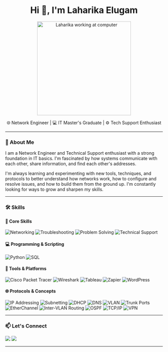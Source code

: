 
<h1 align="center">Hi 👋, I'm Laharika Elugam</h1>

<p align="center">
  <img src="https://thumbs.dreamstime.com/b/female-office-worker-black-dress-sitting-working-front-computer-cartoon-cute-cartoon-d-illustration-female-office-worker-357284470.jpg" 
       alt="Laharika working at computer" width="300" />
</p>

<p align="center">
  🌐 Network Engineer | 💻 IT Master's Graduate | ⚙️ Tech Support Enthusiast
</p>




---

### 🚀 About Me

I am a Network Engineer and Technical Support enthusiast with a strong foundation in IT basics. I'm fascinated by how systems communicate with each other, share information, and find each other's addresses.

I'm always learning and experimenting with new tools, techniques, and protocols to better understand how networks work, how to configure and resolve issues, and how to build them from the ground up. I'm constantly looking for ways to grow and sharpen my skills.

---

### 🛠️ Skills

#### 🧠 Core Skills
![Networking](https://img.shields.io/badge/Networking-005f73?style=for-the-badge&logo=cisco&logoColor=white)
![Troubleshooting](https://img.shields.io/badge/Troubleshooting-0a9396?style=for-the-badge)
![Problem Solving](https://img.shields.io/badge/Problem%20Solving-94d2bd?style=for-the-badge)
![Technical Support](https://img.shields.io/badge/Technical%20Support-ee9b00?style=for-the-badge)

#### 💻 Programming & Scripting
![Python](https://img.shields.io/badge/Python-4f772d?style=for-the-badge&logo=python&logoColor=white)
![SQL](https://img.shields.io/badge/SQL-6a994e?style=for-the-badge)

#### 🔧 Tools & Platforms
![Cisco Packet Tracer](https://img.shields.io/badge/Cisco%20Packet%20Tracer-1e6091?style=for-the-badge&logo=cisco&logoColor=white)
![Wireshark](https://img.shields.io/badge/Wireshark-023e8a?style=for-the-badge&logo=wireshark&logoColor=white)
![Tableau](https://img.shields.io/badge/Tableau-8338ec?style=for-the-badge&logo=tableau&logoColor=white)
![Zapier](https://img.shields.io/badge/Zapier-f72585?style=for-the-badge&logo=zapier&logoColor=white)
![WordPress](https://img.shields.io/badge/WordPress-3b3b98?style=for-the-badge&logo=wordpress)

#### 🌐 Protocols & Concepts
![IP Addressing](https://img.shields.io/badge/IP%20Addressing-457b9d?style=for-the-badge)
![Subnetting](https://img.shields.io/badge/Subnetting-a8dadc?style=for-the-badge)
![DHCP](https://img.shields.io/badge/DHCP-90e0ef?style=for-the-badge)
![DNS](https://img.shields.io/badge/DNS-2a9d8f?style=for-the-badge)
![VLAN](https://img.shields.io/badge/VLAN-4ea8de?style=for-the-badge)
![Trunk Ports](https://img.shields.io/badge/Trunk%20Ports-0077b6?style=for-the-badge)
![EtherChannel](https://img.shields.io/badge/EtherChannel-00b4d8?style=for-the-badge)
![Inter-VLAN Routing](https://img.shields.io/badge/Inter--VLAN%20Routing-0096c7?style=for-the-badge)
![OSPF](https://img.shields.io/badge/OSPF-ff6f59?style=for-the-badge)
![TCP/IP](https://img.shields.io/badge/TCP/IP-008891?style=for-the-badge)
![VPN](https://img.shields.io/badge/VPN-219ebc?style=for-the-badge)


---

### 📫 Let's Connect

<a href="https://www.linkedin.com/in/laharika-elugam-a1b141297/"><img src="https://img.shields.io/badge/LinkedIn-Connect-0077b5?style=for-the-badge&logo=linkedin&logoColor=white"></a>
<a href="https://public.tableau.com/app/profile/laharika.elugam7908"><img src="https://img.shields.io/badge/Tableau-Portfolio-orange?style=for-the-badge&logo=tableau"></a>

---

